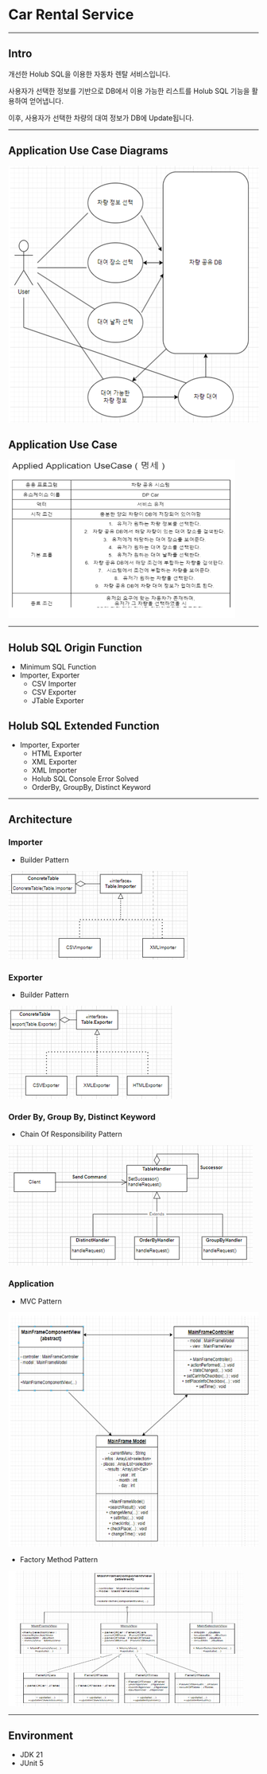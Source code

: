 # Car Rental Service
___
## Intro
개선한 Holub SQL을 이용한 자동차 렌탈 서비스입니다.  
  
사용자가 선택한 정보를 기반으로 DB에서 이용 가능한 리스트를 Holub SQL 기능을 활용하여 얻어냅니다.

이후, 사용자가 선택한 차량의 대여 정보가 DB에 Update됩니다.
___
## Application Use Case Diagrams
<p><img src="assets/UseCaseDiagram.png" width="546" height="516" alt="importer"></p>

## Application Use Case
<p><img src="assets/UseCase.png" width="457" height="318" alt="importer"></p>

___
## Holub SQL Origin Function
- Minimum SQL Function
- Importer, Exporter
  - CSV Importer
  - CSV Exporter
  - JTable Exporter
## Holub SQL Extended Function
- Importer, Exporter
  - HTML Exporter
  - XML Exporter
  - XML Importer
  - Holub SQL Console Error Solved
  - OrderBy, GroupBy, Distinct Keyword
___
## Architecture
### Importer
- Builder Pattern
<p><img src="./assets/Importer.png" width="361" height="178" alt="importer"></p>

### Exporter
- Builder Pattern
<p><img src="./assets/Exporter.png" width="330" height="187" alt="exporter"></p>

### Order By, Group By, Distinct Keyword
- Chain Of Responsibility Pattern
<p><img src="./assets/TableHandler.png" width="492" height="242" alt="handler"></p>

### Application
- MVC Pattern
<p><img src="./assets/MVC.png" width="586" height="471" alt="handler"></p>

- Factory Method Pattern
<p><img src="./assets/FactoryMethod.png" width="473" height="272" alt="handler"></p>

___
## Environment
- JDK 21
- JUnit 5

